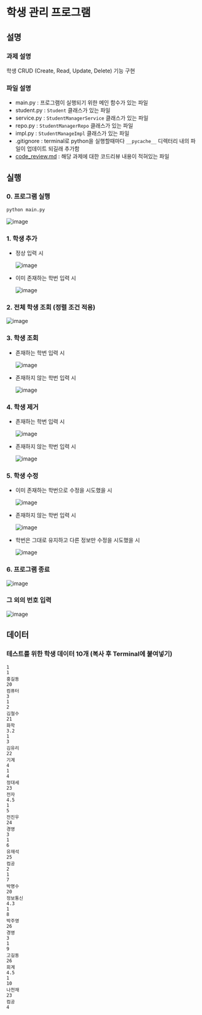 # 학생 관리 프로그램

## 설명

### 과제 설명

학생 CRUD (Create, Read, Update, Delete) 기능 구현

### 파일 설명

- main.py : 프로그램이 실행되기 위한 메인 함수가 있는 파일
- student.py : `Student` 클래스가 있는 파일
- service.py : `StudentManagerService` 클래스가 있는 파일
- repo.py : `StudentManagerRepo` 클래스가 있는 파일
- impl.py : `StudentManageImpl` 클래스가 있는 파일
- .gitignore : terminal로 python을 실행할때마다 `__pycache__` 디렉터리 내의 파일이 업데이트 되길래 추가함
- [code_review.md](https://github.com/jinu0137/likelion/blob/main/task2/code_review.md) : 해당 과제에 대한 코드리뷰 내용이 적혀있는 파일

## 실행

### 0. 프로그램 실행

```bash
python main.py
```

![image](https://user-images.githubusercontent.com/68031450/236016328-7737af05-9bee-4c46-a239-2e17d72f0e4e.png)

### 1. 학생 추가

- 정상 입력 시

  ![image](https://user-images.githubusercontent.com/68031450/236018314-0c4d9d3e-8b6c-40d2-a561-e5a5d44d0105.png)

- 이미 존재하는 학번 입력 시

  ![image](https://user-images.githubusercontent.com/68031450/236018486-ece35919-3d81-4f05-ba9c-5f354bc42e9c.png)

### 2. 전체 학생 조회 (정렬 조건 적용)

![image](https://user-images.githubusercontent.com/68031450/236018683-a1f832f5-b7b9-4cec-ae61-b564b780e85c.png)

### 3. 학생 조회

- 존재하는 학번 입력 시

  ![image](https://user-images.githubusercontent.com/68031450/236018897-7b09cb05-b67e-4aad-9289-99ffc3066173.png)

- 존재하지 않는 학번 입력 시

  ![image](https://user-images.githubusercontent.com/68031450/236019010-08404b45-ffc1-4410-8efa-d0dc1d2521ac.png)

### 4. 학생 제거

- 존재하는 학번 입력 시

  ![image](https://user-images.githubusercontent.com/68031450/236019275-bc52d417-adfe-4954-816c-e2746e5565dc.png)

- 존재하지 않는 학번 입력 시

  ![image](https://user-images.githubusercontent.com/68031450/236019435-a5abc0a9-f6fe-4389-8962-6b51a85b574e.png)

### 5. 학생 수정

- 이미 존재하는 학번으로 수정을 시도했을 시

  ![image](https://user-images.githubusercontent.com/68031450/236020146-86e0fe52-16cf-4e5d-ac69-352d33c3d109.png)

- 존재하지 않는 학번 입력 시

  ![image](https://user-images.githubusercontent.com/68031450/236020400-2ba68ec2-80c0-414f-9bb9-9b75632de681.png)

- 학번은 그대로 유지하고 다른 정보만 수정을 시도했을 시

  ![image](https://user-images.githubusercontent.com/68031450/236020589-e9fac35a-eb78-42bf-a698-c8d3a52a95f4.png)

### 6. 프로그램 종료

![image](https://user-images.githubusercontent.com/68031450/236020959-16c5a072-3ca5-49bd-be34-acf3a401173f.png)

### 그 외의 번호 입력

![image](https://user-images.githubusercontent.com/68031450/236020872-f6c04084-92e2-4e83-9482-87696892137b.png)

## 데이터

### 테스트를 위한 학생 데이터 10개 (복사 후 Terminal에 붙여넣기)

```
1
1
홍길동
20
컴퓨터
3
1
2
김철수
21
화학
3.2
1
3
김유리
22
기계
4
1
4
정대세
23
전자
4.5
1
5
전진우
24
경영
3
1
6
유재석
25
컴공
2
1
7
박명수
20
정보통신
4.3
1
8
박주영
26
경영
3
1
9
고길동
26
회계
4.5
1
10
나천재
23
컴공
4

```
